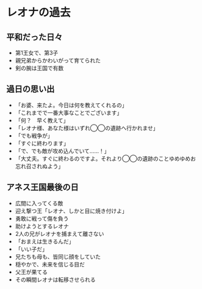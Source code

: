 # レオナの過去
## 平和だった日々
- 第1王女で、第3子
- 親兄弟からかわいがって育てられた
- 剣の腕は王国で有数


## 過日の思い出
- 「お婆、来たよ。今日は何を教えてくれるの」
- 「これまでで一番大事なことでございます」
- 「何？　早く教えて」
- 「レオナ様、あなた様はいずれ◯◯の遺跡へ行かれませ」
- 「でも戦争が」
- 「すぐに終わります」
- 「で、でも敵が攻め込んでいて……！」
- 「大丈夫。すぐに終わるのですよ。それより◯◯の遺跡のことゆめゆめお忘れ召されぬよう」


## アネス王国最後の日
- 広間に入ってくる敵
- 迎え撃つ王「レオナ、しかと目に焼き付けよ」
- 勇敢に戦って傷を負う
- 助けようとするレオナ
- 2人の兄がレオナを捕まえて離さない
- 「おまえは生きるんだ」
- 「いい子だ」
- 兄たちも母も、皆同じ顔をしていた
- 穏やかで、未来を信じる目だ
- 父王が果てる
- その瞬間レオナは転移させられる


